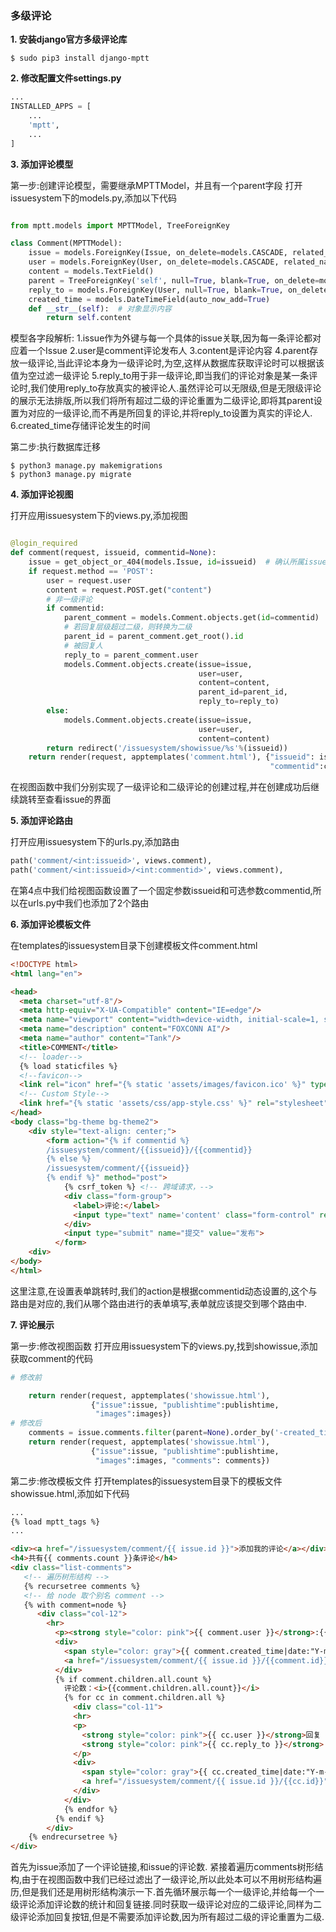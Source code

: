 ### 多级评论

**1. 安装django官方多级评论库**

```shell
$ sudo pip3 install django-mptt
```

**2. 修改配置文件settings.py**

```python
...
INSTALLED_APPS = [
    ...
    'mptt',
    ...
]
```

**3. 添加评论模型**

第一步:创建评论模型，需要继承MPTTModel，并且有一个parent字段
打开issuesystem下的models.py,添加以下代码
```python

from mptt.models import MPTTModel, TreeForeignKey

class Comment(MPTTModel):
    issue = models.ForeignKey(Issue, on_delete=models.CASCADE, related_name='comments')
    user = models.ForeignKey(User, on_delete=models.CASCADE, related_name='comment')
    content = models.TextField()
    parent = TreeForeignKey('self', null=True, blank=True, on_delete=models.CASCADE, related_name='children')
    reply_to = models.ForeignKey(User, null=True, blank=True, on_delete=models.CASCADE, related_name='replied')
    created_time = models.DateTimeField(auto_now_add=True)
    def __str__(self):  # 对象显示内容
        return self.content
```
模型各字段解析:
1.issue作为外键与每一个具体的issue关联,因为每一条评论都对应着一个Issue
2.user是comment评论发布人
3.content是评论内容
4.parent存放一级评论,当此评论本身为一级评论时,为空,这样从数据库获取评论时可以根据该值为空过滤一级评论
5.reply_to用于非一级评论,即当我们的评论对象是某一条评论时,我们使用reply_to存放真实的被评论人.虽然评论可以无限级,但是无限级评论的展示无法排版,所以我们将所有超过二级的评论重置为二级评论,即将其parent设置为对应的一级评论,而不再是所回复的评论,并将reply_to设置为真实的评论人.
6.created_time存储评论发生的时间

第二步:执行数据库迁移
```shell
$ python3 manage.py makemigrations
$ python3 manage.py migrate
```

**4. 添加评论视图**

打开应用issuesystem下的views.py,添加视图
```python

@login_required
def comment(request, issueid, commentid=None):
    issue = get_object_or_404(models.Issue, id=issueid)  # 确认所属issue
    if request.method == 'POST':
        user = request.user
        content = request.POST.get("content")
        # 非一级评论
        if commentid:
            parent_comment = models.Comment.objects.get(id=commentid)
            # 若回复层级超过二级，则转换为二级
            parent_id = parent_comment.get_root().id
            # 被回复人
            reply_to = parent_comment.user
            models.Comment.objects.create(issue=issue,
                                          user=user,
                                          content=content,
                                          parent_id=parent_id,
                                          reply_to=reply_to)
        else:
            models.Comment.objects.create(issue=issue,
                                          user=user,
                                          content=content)
        return redirect('/issuesystem/showissue/%s'%(issueid))
    return render(request, apptemplates('comment.html'), {"issueid": issueid,
                                                          "commentid":commentid})
```
在视图函数中我们分别实现了一级评论和二级评论的创建过程,并在创建成功后继续跳转至查看issue的界面

**5. 添加评论路由**

打开应用issuesystem下的urls.py,添加路由
```python
path('comment/<int:issueid>', views.comment),
path('comment/<int:issueid>/<int:commentid>', views.comment),
```
在第4点中我们给视图函数设置了一个固定参数issueid和可选参数commentid,所以在urls.py中我们也添加了2个路由

**6. 添加评论模板文件**

在templates的issuesystem目录下创建模板文件comment.html
```html
<!DOCTYPE html>
<html lang="en">

<head>
  <meta charset="utf-8"/>
  <meta http-equiv="X-UA-Compatible" content="IE=edge"/>
  <meta name="viewport" content="width=device-width, initial-scale=1, shrink-to-fit=no"/>
  <meta name="description" content="FOXCONN AI"/>
  <meta name="author" content="Tank"/>
  <title>COMMENT</title>
  <!-- loader-->
  {% load staticfiles %}
  <!--favicon-->
  <link rel="icon" href="{% static 'assets/images/favicon.ico' %}" type="image/x-icon">
  <!-- Custom Style-->
  <link href="{% static 'assets/css/app-style.css' %}" rel="stylesheet"/>
</head>
<body class="bg-theme bg-theme2">
    <div style="text-align: center;">
        <form action="{% if commentid %}
        /issuesystem/comment/{{issueid}}/{{commentid}}
        {% else %}
        /issuesystem/comment/{{issueid}}
        {% endif %}" method="post">
            {% csrf_token %} <!-- 跨域请求，-->
            <div class="form-group">
              <label>评论:</label>
              <input type="text" name='content' class="form-control" required>
            </div>
            <input type="submit" name="提交" value="发布">
          </form>
    <div>
</body>
</html>
```
这里注意,在设置表单跳转时,我们的action是根据commentid动态设置的,这个与路由是对应的,我们从哪个路由进行的表单填写,表单就应该提交到哪个路由中.


**7. 评论展示**

第一步:修改视图函数
打开应用issuesystem下的views.py,找到showissue,添加获取comment的代码
```python
# 修改前

    return render(request, apptemplates('showissue.html'), 
                  {"issue":issue, "publishtime":publishtime, 
                   "images":images})
# 修改后
    comments = issue.comments.filter(parent=None).order_by('-created_time')
    return render(request, apptemplates('showissue.html'), 
                  {"issue":issue, "publishtime":publishtime, 
                   "images":images, "comments": comments})
```

第二步:修改模板文件
打开templates的issuesystem目录下的模板文件showissue.html,添加如下代码
```html
...
{% load mptt_tags %}
...

<div><a href="/issuesystem/comment/{{ issue.id }}">添加我的评论</a></div>
<h4>共有{{ comments.count }}条评论</h4>
<div class="list-comments">
   <!-- 遍历树形结构 -->
   {% recursetree comments %}
   <!-- 给 node 取个别名 comment -->
   {% with comment=node %}
      <div class="col-12">
        <hr>
          <p><strong style="color: pink">{{ comment.user }}</strong>:{{ comment.content|safe }}</p>
          <div>
            <span style="color: gray">{{ comment.created_time|date:"Y-m-d H:i" }}</span>
            <a href="/issuesystem/comment/{{ issue.id }}/{{comment.id}}">回复</a>
          </div>
          {% if comment.children.all.count %}
            评论数：<i>{{comment.children.all.count}}</i>
            {% for cc in comment.children.all %}
              <div class="col-11">
              <hr>
              <p>
                <strong style="color: pink">{{ cc.user }}</strong>回复
                <strong style="color: pink">{{ cc.reply_to }}</strong>:{{ cc.content|safe }}
              </p>
              <div>
                <span style="color: gray">{{ cc.created_time|date:"Y-m-d H:i" }}</span>
                <a href="/issuesystem/comment/{{ issue.id }}/{{cc.id}}">回复</a>
              </div>
            </div>
            {% endfor %}
          {% endif %}
        </div>
    {% endrecursetree %}
</div>
```
首先为issue添加了一个评论链接,和issue的评论数.
紧接着遍历comments树形结构,由于在视图函数中我们已经过滤出了一级评论,所以此处本可以不用树形结构遍历,但是我们还是用树形结构演示一下.首先循环展示每一个一级评论,并给每一个一级评论添加评论数的统计和回复链接.同时获取一级评论对应的二级评论,同样为二级评论添加回复按钮,但是不需要添加评论数,因为所有超过二级的评论重置为二级.
